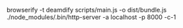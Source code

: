 browserify -t deamdify scripts/main.js -o dist/bundle.js
./node_modules/.bin/http-server -a localhost -p 8000 -c-1